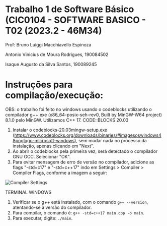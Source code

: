 # Trabalho 1 de Software Básico (CIC0104 - SOFTWARE BASICO - T02 (2023.2 - 46M34)
Prof: Bruno Luiggi Macchiavello Espinoza

Antonio Vinicius de Moura Rodrigues, 190084502

Isaque Augusto da Silva Santos, 190089245

# Instruções para compilação/execução:
OBS: o trabalho foi feito no windows usando o codeblocks utilizando o compilador g++.exe (x86_64-posix-seh-rev0, Built by MinGW-W64 project) 8.1.0 pelo MinGW.
Utilizamos C++ 17.
CODE::BLOCKS 20.03
1. Instalar o codeblocks-20.03mingw-setup.exe (https://www.codeblocks.org/downloads/binaries/#imagesoswindows48pnglogo-microsoft-windows), sem mudar nada no processo da instalação, apenas clicando em "Next".
2. Ao abrir o codeblocks pela primeira vez, será detectado o compilador GNU GCC. Selecionar "OK".
3. Para evitar mensagem de erro de versão no compilador, adicione as flags "-std=c17" e "-std=c++17" indo em Settings > Compiler > Compiler Flags, conforme a imagem a seguir:

![Compiler Settings](https://drive.google.com/uc?export=view&id=1droauMWWHUefOvngrm2W97Klhb5NmcDD)

TERMINAL WINDOWS
1. Verificar se o g++ está instalado, com o comando ``g++ --version``, atentando-se à versão do compilador.
2. Para compilar, o comando é: ``g++ -std=c++17 main.cpp -o main``.
3. Para executar, digite: ``./main``.
